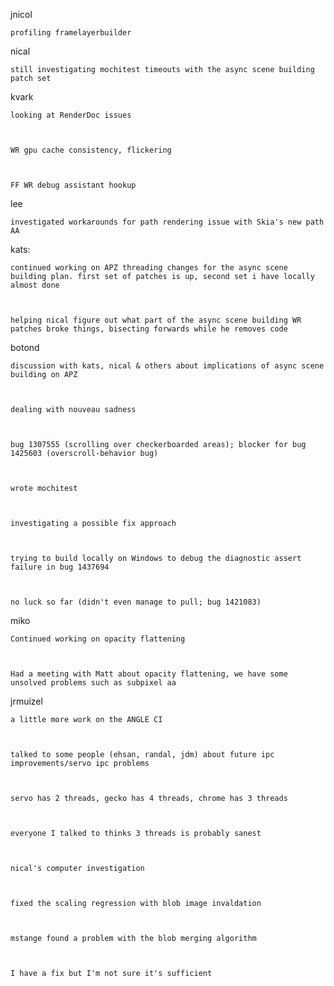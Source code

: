 

jnicol


    profiling framelayerbuilder





nical


    still investigating mochitest timeouts with the async scene building patch set





kvark


    looking at RenderDoc issues



    WR gpu cache consistency, flickering



    FF WR debug assistant hookup





lee


    investigated workarounds for path rendering issue with Skia's new path AA





kats:


    continued working on APZ threading changes for the async scene building plan. first set of patches is up, second set i have locally almost done



    helping nical figure out what part of the async scene building WR patches broke things, bisecting forwards while he removes code





botond


    discussion with kats, nical & others about implications of async scene building on APZ



    dealing with nouveau sadness



    bug 1307555 (scrolling over checkerboarded areas); blocker for bug 1425603 (overscroll-behavior bug)



    wrote mochitest



    investigating a possible fix approach



    trying to build locally on Windows to debug the diagnostic assert failure in bug 1437694



    no luck so far (didn't even manage to pull; bug 1421083)







miko


    Continued working on opacity flattening



    Had a meeting with Matt about opacity flattening, we have some unsolved problems such as subpixel aa







jrmuizel


    a little more work on the ANGLE CI



    talked to some people (ehsan, randal, jdm) about future ipc improvements/servo ipc problems



    servo has 2 threads, gecko has 4 threads, chrome has 3 threads



    everyone I talked to thinks 3 threads is probably sanest



    nical's computer investigation



    fixed the scaling regression with blob image invaldation



    mstange found a problem with the blob merging algorithm



    I have a fix but I'm not sure it's sufficient



